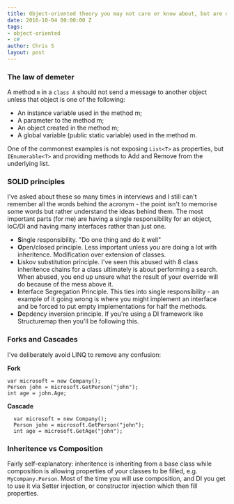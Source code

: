 ```yaml
---
title: Object-oriented theory you may not care or know about, but are doing
date: 2016-10-04 00:00:00 Z
tags:
- object-oriented
- c#
author: Chris S
layout: post
---
```


### The law of demeter

A method `m` in a `class A` should not send a message to another object unless that object is one of the following: 

- An instance variable used in the method m; 
- A parameter to the method m; 
- An object created in the method m; 
- A global variable (public static variable) used in the method m.

One of the commonest examples is not exposing `List<T>` as properties, but `IEnumerable<T>` and providing methods to Add and Remove from the underlying list.

### SOLID principles

I've asked about these so many times in interviews and I still can't remember all the words behind the acronym - the point isn't to memorise some words but rather understand the ideas behind them. 
The most important parts (for me) are having a single responsibility for an object, IoC/DI and having many interfaces rather than just one.

- **S**ingle responsibility. "Do one thing and do it well"
- **O**pen/closed principle. Less important unless you are doing a lot with inheritence. Modification over extension of classes.
- **L**iskov substitution principle. I've seen this abused with 8 class inheritence chains for a class ultimately is about performing a search. When abused, you end up unsure what the result of your override will do because of the mess above it.
- **I**nterface Segregation Principle. This ties into single responsibility - an example of it going wrong is where you might implement an interface and be forced to put empty implementations for half the methods.
- **D**epdency inversion principle. If you're using a DI framework like Structuremap then you'll be following this.

### Forks and Cascades

I've deliberately avoid LINQ to remove any confusion:

**Fork**

    var microsoft = new Company();
    Person john = microsoft.GetPerson("john");
    int age = john.Age;
    

**Cascade**

      var microsoft = new Company();
      Person john = microsoft.GetPerson("john");
      int age = microsoft.GetAge("john");

### Inheritence vs Composition


Fairly self-explanatory: inheritence is inheriting from a base class while composition is allowing properties of your classes to be filled, e.g. `MyCompany.Person`. Most of the time you will use composition, and DI you get to use it via Setter injection, or constructor injection which then fill properties.
